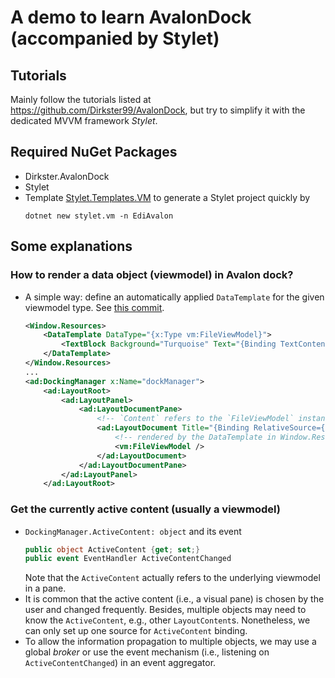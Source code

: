 ﻿# A demo to learn AvalonDock (accompanied by Stylet)

## Tutorials
Mainly follow the tutorials listed at https://github.com/Dirkster99/AvalonDock, but try to simplify it with the dedicated MVVM framework *Stylet*.

## Required NuGet Packages
- Dirkster.AvalonDock
- Stylet
- Template [Stylet.Templates.VM](https://www.nuget.org/packages/Stylet.Templates.VM/) to generate a Stylet project quickly by 
    ```
    dotnet new stylet.vm -n EdiAvalon
    ```

## Some explanations
### How to render a data object (viewmodel) in Avalon dock?
- A simple way: define an automatically applied `DataTemplate` for the given viewmodel type. See [this commit](https://github.com/ShuhuaGao/WPF-Examples/tree/668e3099bcd7b5959ffd1dd1491a6f7a657b72e5/Control3rdParty/EdiAvalon).
    ```xml
    <Window.Resources>
        <DataTemplate DataType="{x:Type vm:FileViewModel}">
            <TextBlock Background="Turquoise" Text="{Binding TextContent}" />
        </DataTemplate>
    </Window.Resources>
    ...
    <ad:DockingManager x:Name="dockManager">
        <ad:LayoutRoot>
            <ad:LayoutPanel>
                <ad:LayoutDocumentPane>
                    <!-- `Content` refers to the `FileViewModel` instance below -->
                    <ad:LayoutDocument Title="{Binding RelativeSource={RelativeSource Self}, Path=Content.Title}" CanFloat="False">
                        <!-- rendered by the DataTemplate in Window.Resources -->
                        <vm:FileViewModel />
                    </ad:LayoutDocument>
                </ad:LayoutDocumentPane>
            </ad:LayoutPanel>
        </ad:LayoutRoot>
    ```


### Get the currently active content (usually a viewmodel)
- `DockingManager.ActiveContent: object` and its event 
    ```csharp
    public object ActiveContent {get; set;}
    public event EventHandler ActiveContentChanged
    ```
    Note that the `ActiveContent` actually refers to the underlying viewmodel in a pane.
- It is common that the active content (i.e., a visual pane) is chosen by the user and changed frequently. Besides, multiple objects may need to know the `ActiveContent`, e.g., other `LayoutContent`s. Nonetheless, we can only set up one source for `ActiveContent` binding.
- To allow the information propagation to multiple objects, we may use a global *broker* or use the event mechanism (i.e., listening on `ActiveContentChanged`) in an event aggregator.